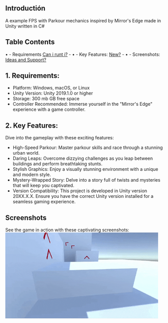 ## Introductión

A example FPS with Parkour mechanics inspired by Mirror's Edge made in Unity written in C#


## Table Contents

• - Requirements [Can i runt i?](#Requirements)
    -
• -  Key Features: [New?](#Key-Features) 
    -
• -  Screenshots: [Ideas and Support?](#Screenshots)
  
   
##  1. Requirements:

- Platform: Windows, macOS, or Linux
-   Unity Version: Unity 2019.1.0 or higher
-   Storage: 300 mb GB free space
-   Controller Recommended: Immerse yourself in the "Mirror's Edge" experience with a game controller.


## 2. Key Features:

Dive into the gameplay with these exciting features:

- High-Speed Parkour: Master parkour skills and race through a stunning urban world.
- Daring Leaps: Overcome dizzying challenges as you leap between buildings and perform breathtaking stunts.
- Stylish Graphics: Enjoy a visually stunning environment with a unique and modern style.
- Mystery-Wrapped Story: Delve into a story full of twists and mysteries that will keep you captivated.
- Version Compatibility: This project is developed in Unity version 20XX.X.X. Ensure you have the correct Unity version installed for a seamless gaming experience.


## Screenshots

See the game in action with these captivating screenshots:
![Captura de pantalla del juego](Cap-Mirros-Edge.gif)

